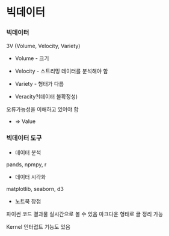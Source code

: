 # 빅데이터

### 빅데이터

3V (Volume, Velocity, Variety)

* Volume - 크기

* Velocity - 스트리밍 데이터를 분석해야 함

* Variety - 형태가 다름

* Veracity?(데이터 불확정성)

오류가능성을 이해하고 있어야 함

* => Value

### 빅데이터 도구

* 데이터 분석

pands, npmpy, r

* 데이터 시각화

matplotlib, seaborn, d3

* 노트북 장점

파이썬 코드 결과물 실시간으로 볼 수 있음
마크다운 형태로 글 정리 가능

Kernel 인터럽트 기능도 있음
